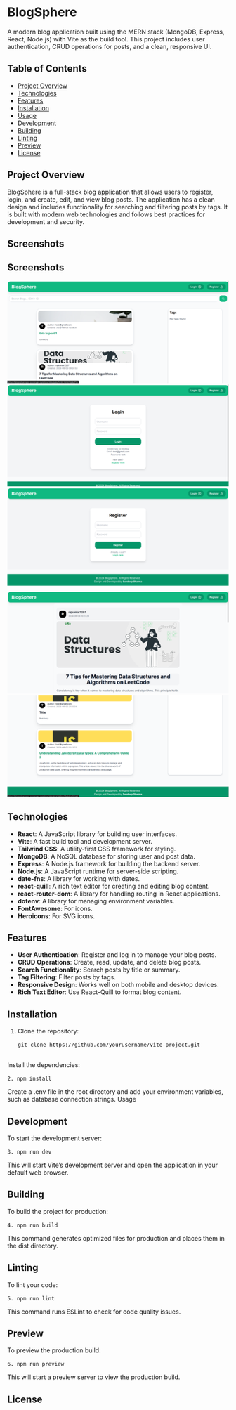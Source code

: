 # BlogSphere

A modern blog application built using the MERN stack (MongoDB, Express, React, Node.js) with Vite as the build tool. This project includes user authentication, CRUD operations for posts, and a clean, responsive UI.


## Table of Contents

- [Project Overview](#project-overview)
- [Technologies](#technologies)
- [Features](#features)
- [Installation](#installation)
- [Usage](#usage)
- [Development](#development)
- [Building](#building)
- [Linting](#linting)
- [Preview](#preview)
- [License](#license)

## Project Overview

BlogSphere is a full-stack blog application that allows users to register, login, and create, edit, and view blog posts. The application has a clean design and includes functionality for searching and filtering posts by tags. It is built with modern web technologies and follows best practices for development and security.

## Screenshots
## Screenshots

![Screenshot 1](/client/src/assets//1.png)
![Screenshot 2](/client/src/assets//2.png)
![Screenshot 3](/client/src/assets//3.png)
![Screenshot 4](/client/src/assets//4.png)
![Screenshot 5](/client/src/assets//5.png)



## Technologies

- **React**: A JavaScript library for building user interfaces.
- **Vite**: A fast build tool and development server.
- **Tailwind CSS**: A utility-first CSS framework for styling.
- **MongoDB**: A NoSQL database for storing user and post data.
- **Express**: A Node.js framework for building the backend server.
- **Node.js**: A JavaScript runtime for server-side scripting.
- **date-fns**: A library for working with dates.
- **react-quill**: A rich text editor for creating and editing blog content.
- **react-router-dom**: A library for handling routing in React applications.
- **dotenv**: A library for managing environment variables.
- **FontAwesome**: For icons.
- **Heroicons**: For SVG icons.

## Features

- **User Authentication**: Register and log in to manage your blog posts.
- **CRUD Operations**: Create, read, update, and delete blog posts.
- **Search Functionality**: Search posts by title or summary.
- **Tag Filtering**: Filter posts by tags.
- **Responsive Design**: Works well on both mobile and desktop devices.
- **Rich Text Editor**: Use React-Quill to format blog content.

## Installation

1. Clone the repository:

   ```
   git clone https://github.com/yourusername/vite-project.git


Install the dependencies:
```
2. npm install
```

Create a .env file in the root directory and add your environment variables, such as database connection strings.
Usage
## Development
To start the development server:

```
3. npm run dev
```
This will start Vite’s development server and open the application in your default web browser.

## Building
To build the project for production:
```
4. npm run build
```
This command generates optimized files for production and places them in the dist directory.

## Linting
To lint your code:
```
5. npm run lint
```
This command runs ESLint to check for code quality issues.

## Preview
To preview the production build:
```
6. npm run preview
```
This will start a preview server to view the production build.

## License
